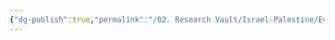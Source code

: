 ```yaml
---
{"dg-publish":true,"permalink":"/02. Research Vault/Israel-Palestine/Events/2023.10.07 - October 7th Attacks/","created":"2025-08-22T20:51:08.684-04:00","updated":"2025-08-22T20:51:27.561-04:00"}
---
```


